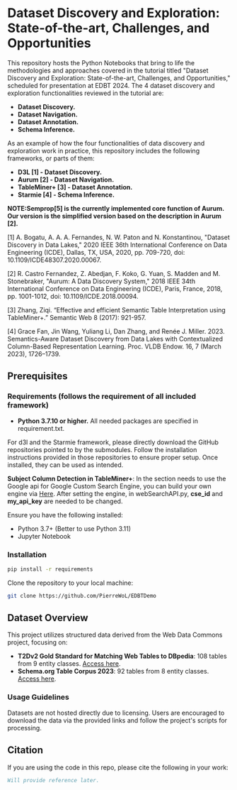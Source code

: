 # Dataset Discovery and Exploration: State-of-the-art, Challenges, and Opportunities

This repository hosts the Python Notebooks that bring to life the methodologies and 
approaches covered in the tutorial titled 
"Dataset Discovery and Exploration: State-of-the-art, Challenges, and Opportunities,"
scheduled for presentation at EDBT 2024.
The 4 dataset discovery and exploration functionalities reviewed in the tutorial are:
- **Dataset Discovery.**
- **Dataset Navigation.**
- **Dataset Annotation.**
- **Schema Inference.**

As an example of how the four functionalities of data discovery and exploration work in practice,
this repository includes the following frameworks, or parts of them:
- **D3L [1] - Dataset Discovery.**
- **Aurum [2] - Dataset Navigation.**
- **TableMiner+ [3] - Dataset Annotation.**
- **Starmie [4] - Schema Inference.**

**NOTE:Semprop[5] is the currently implemented core function of Aurum. Our version is the simplified version
based on the description in Aurum [2].**

[1] A. Bogatu, A. A. A. Fernandes, N. W. Paton and N. Konstantinou, "Dataset Discovery in Data Lakes," 
2020 IEEE 36th International Conference on Data Engineering (ICDE), Dallas, TX, USA, 2020, pp. 709-720, doi: 10.1109/ICDE48307.2020.00067.

[2] R. Castro Fernandez, Z. Abedjan, F. Koko, G. Yuan, S. Madden and M. Stonebraker, "Aurum: A Data Discovery System," 
2018 IEEE 34th International Conference on Data Engineering (ICDE), Paris, France, 2018, pp. 1001-1012, doi: 10.1109/ICDE.2018.00094. 

[3] Zhang, Ziqi. “Effective and efficient Semantic Table Interpretation using TableMiner+.” Semantic Web 8 (2017): 921-957.

[4] Grace Fan, Jin Wang, Yuliang Li, Dan Zhang, and Renée J. Miller. 2023. Semantics-Aware Dataset Discovery from Data Lakes with Contextualized Column-Based Representation Learning. 
Proc. VLDB Endow. 16, 7 (March 2023), 1726–1739.

## Prerequisites
### Requirements (follows the requirement of all included framework)
- **Python 3.7.10 or higher.**
All needed packages are specified in requirement.txt.

For d3l and the Starmie framework, 
please directly download the GitHub repositories pointed to by the submodules. 
Follow the installation instructions provided in those repositories 
to ensure proper setup. Once installed, they can be used as intended.

**Subject Column Detection in TableMiner+**: In the section needs to use the Google api for Google Custom Search
Engine, you can build your own engine via [Here](https://programmablesearchengine.google.com/intl/en_uk/about/).
After setting the engine, in webSearchAPI.py, **cse_id** and **my_api_key** are needed to be changed.


Ensure you have the following installed:
- Python 3.7+ (Better to use Python 3.11)
- Jupyter Notebook
### Installation
```bash
pip install -r requirements
```

Clone the repository to your local machine:
```bash
git clone https://github.com/PierreWoL/EDBTDemo
```

## Dataset Overview
This project utilizes structured data derived from the Web Data Commons project, focusing on:

- **T2Dv2 Gold Standard for Matching Web Tables to DBpedia**: 108 tables from 9 entity classes. [Access here](https://webdatacommons.org/webtables/goldstandardV2.html).
- **Schema.org Table Corpus 2023**: 92 tables from 8 entity classes. [Access here](https://webdatacommons.org/structureddata/schemaorgtables/2023/index.html#toc3).

### Usage Guidelines

Datasets are not hosted directly due to licensing. Users are encouraged to download the data via the provided links and follow the project's scripts for processing.


## Citation
If you are using the code in this repo, please cite the following in your work:
```bibtex
Will provide reference later.
```